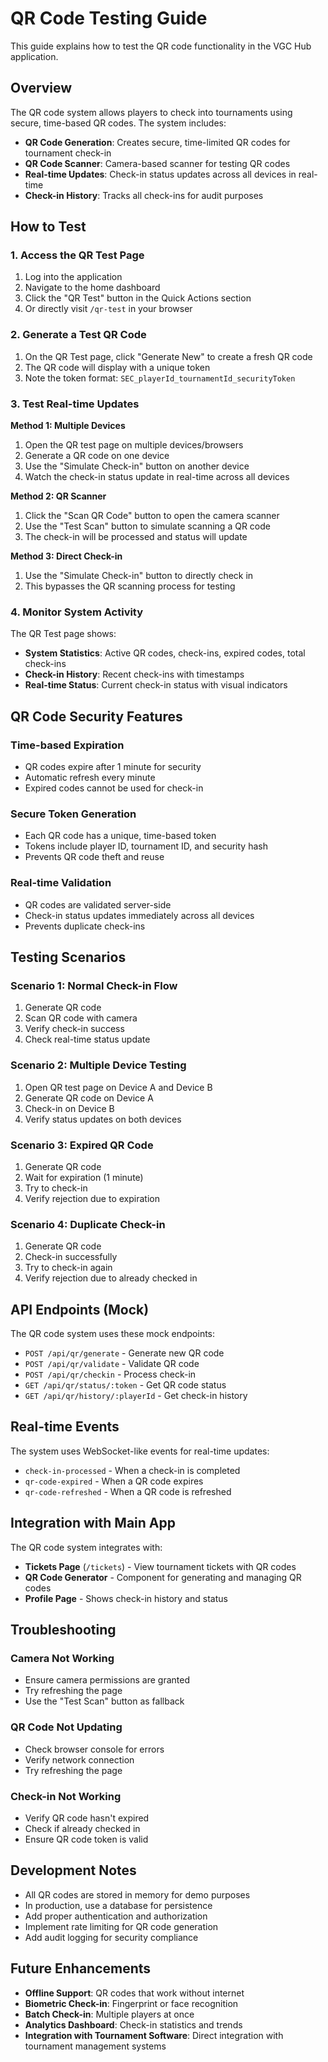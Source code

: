 # QR Code Testing Guide

This guide explains how to test the QR code functionality in the VGC Hub application.

## Overview

The QR code system allows players to check into tournaments using secure, time-based QR codes. The system includes:

- **QR Code Generation**: Creates secure, time-limited QR codes for tournament check-in
- **QR Code Scanner**: Camera-based scanner for testing QR codes
- **Real-time Updates**: Check-in status updates across all devices in real-time
- **Check-in History**: Tracks all check-ins for audit purposes

## How to Test

### 1. Access the QR Test Page

1. Log into the application
2. Navigate to the home dashboard
3. Click the "QR Test" button in the Quick Actions section
4. Or directly visit `/qr-test` in your browser

### 2. Generate a Test QR Code

1. On the QR Test page, click "Generate New" to create a fresh QR code
2. The QR code will display with a unique token
3. Note the token format: `SEC_playerId_tournamentId_securityToken`

### 3. Test Real-time Updates

**Method 1: Multiple Devices**
1. Open the QR test page on multiple devices/browsers
2. Generate a QR code on one device
3. Use the "Simulate Check-in" button on another device
4. Watch the check-in status update in real-time across all devices

**Method 2: QR Scanner**
1. Click the "Scan QR Code" button to open the camera scanner
2. Use the "Test Scan" button to simulate scanning a QR code
3. The check-in will be processed and status will update

**Method 3: Direct Check-in**
1. Use the "Simulate Check-in" button to directly check in
2. This bypasses the QR scanning process for testing

### 4. Monitor System Activity

The QR Test page shows:
- **System Statistics**: Active QR codes, check-ins, expired codes, total check-ins
- **Check-in History**: Recent check-ins with timestamps
- **Real-time Status**: Current check-in status with visual indicators

## QR Code Security Features

### Time-based Expiration
- QR codes expire after 1 minute for security
- Automatic refresh every minute
- Expired codes cannot be used for check-in

### Secure Token Generation
- Each QR code has a unique, time-based token
- Tokens include player ID, tournament ID, and security hash
- Prevents QR code theft and reuse

### Real-time Validation
- QR codes are validated server-side
- Check-in status updates immediately across all devices
- Prevents duplicate check-ins

## Testing Scenarios

### Scenario 1: Normal Check-in Flow
1. Generate QR code
2. Scan QR code with camera
3. Verify check-in success
4. Check real-time status update

### Scenario 2: Multiple Device Testing
1. Open QR test page on Device A and Device B
2. Generate QR code on Device A
3. Check-in on Device B
4. Verify status updates on both devices

### Scenario 3: Expired QR Code
1. Generate QR code
2. Wait for expiration (1 minute)
3. Try to check-in
4. Verify rejection due to expiration

### Scenario 4: Duplicate Check-in
1. Generate QR code
2. Check-in successfully
3. Try to check-in again
4. Verify rejection due to already checked in

## API Endpoints (Mock)

The QR code system uses these mock endpoints:

- `POST /api/qr/generate` - Generate new QR code
- `POST /api/qr/validate` - Validate QR code
- `POST /api/qr/checkin` - Process check-in
- `GET /api/qr/status/:token` - Get QR code status
- `GET /api/qr/history/:playerId` - Get check-in history

## Real-time Events

The system uses WebSocket-like events for real-time updates:

- `check-in-processed` - When a check-in is completed
- `qr-code-expired` - When a QR code expires
- `qr-code-refreshed` - When a QR code is refreshed

## Integration with Main App

The QR code system integrates with:

- **Tickets Page** (`/tickets`) - View tournament tickets with QR codes
- **QR Code Generator** - Component for generating and managing QR codes
- **Profile Page** - Shows check-in history and status

## Troubleshooting

### Camera Not Working
- Ensure camera permissions are granted
- Try refreshing the page
- Use the "Test Scan" button as fallback

### QR Code Not Updating
- Check browser console for errors
- Verify network connection
- Try refreshing the page

### Check-in Not Working
- Verify QR code hasn't expired
- Check if already checked in
- Ensure QR code token is valid

## Development Notes

- All QR codes are stored in memory for demo purposes
- In production, use a database for persistence
- Add proper authentication and authorization
- Implement rate limiting for QR code generation
- Add audit logging for security compliance

## Future Enhancements

- **Offline Support**: QR codes that work without internet
- **Biometric Check-in**: Fingerprint or face recognition
- **Batch Check-in**: Multiple players at once
- **Analytics Dashboard**: Check-in statistics and trends
- **Integration with Tournament Software**: Direct integration with tournament management systems 